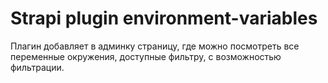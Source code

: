 # Strapi plugin environment-variables

Плагин добавляет в админку страницу, где можно посмотреть все переменные окружения, доступные фильтру, с возможностью фильтрации.
